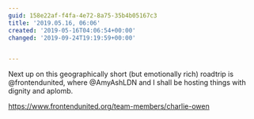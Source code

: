 ```yaml
---
guid: 158e22af-f4fa-4e72-8a75-35b4b05167c3
title: '2019.05.16, 06:06'
created: '2019-05-16T04:06:54+00:00'
changed: '2019-09-24T19:19:59+00:00'


---
```


Next up on this geographically short (but emotionally rich) roadtrip is @frontendunited, where @AmyAshLDN and I shall be hosting things with dignity and aplomb. 

https://www.frontendunited.org/team-members/charlie-owen
